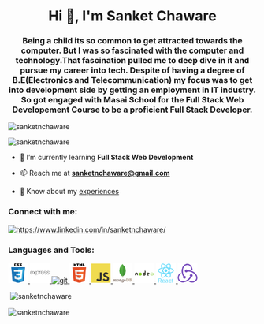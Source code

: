 <h1 align="center">Hi 👋, I'm Sanket Chaware</h1>
<h3 align="center">Being a child its so common to get attracted towards the computer. But I was so fascinated with the computer and technology.That fascination pulled me to deep dive in it and pursue my career into tech. Despite of having a degree of B.E(Electronics and Telecommunication) my focus was to get into development side by getting an employment in IT industry. So got engaged with Masai School for the Full Stack Web Developement Course to be a proficient Full Stack Developer.</h3>



<p align="left"> <img src="https://komarev.com/ghpvc/?username=sanketnchaware&label=Profile%20views&color=0e75b6&style=flat" alt="sanketnchaware" /> </p>
<p><img align="left" src="https://github-readme-stats.vercel.app/api/top-langs?username=sanketnchaware&show_icons=true&locale=en&layout=compact" alt="sanketnchaware" /></p>


<p align="left"> <a href="https://twitter.com/" target="blank"><img src="https://img.shields.io/twitter/follow/?logo=twitter&style=for-the-badge" alt="" /></a> </p>

- 🌱 I’m currently learning **Full Stack Web Development**

- 📫 Reach me at **sanketnchaware@gmail.com**

- 📄 Know about my  [experiences](https://drive.google.com/file/d/1t5ou8w4U2mOYImW-j2gDg7Z6Ok-1yuqZ/view?usp=sharing)

<h3 align="left">Connect with me:</h3>
<p align="left">
<a href="https://linkedin.com/in/https://www.linkedin.com/in/sanketnchaware/" target="blank"><img align="center" src="https://raw.githubusercontent.com/rahuldkjain/github-profile-readme-generator/master/src/images/icons/Social/linked-in-alt.svg" alt="https://www.linkedin.com/in/sanketnchaware/" height="30" width="40" /></a>
</p>

<h3 align="left">Languages and Tools:</h3>
<p align="left"> <a href="https://www.w3schools.com/css/" target="_blank" rel="noreferrer"> <img src="https://raw.githubusercontent.com/devicons/devicon/master/icons/css3/css3-original-wordmark.svg" alt="css3" width="40" height="40"/> </a> <a href="https://expressjs.com" target="_blank" rel="noreferrer"> <img src="https://raw.githubusercontent.com/devicons/devicon/master/icons/express/express-original-wordmark.svg" alt="express" width="40" height="40"/> </a> <a href="https://git-scm.com/" target="_blank" rel="noreferrer"> <img src="https://www.vectorlogo.zone/logos/git-scm/git-scm-icon.svg" alt="git" width="40" height="40"/> </a> <a href="https://www.w3.org/html/" target="_blank" rel="noreferrer"> <img src="https://raw.githubusercontent.com/devicons/devicon/master/icons/html5/html5-original-wordmark.svg" alt="html5" width="40" height="40"/> </a> <a href="https://developer.mozilla.org/en-US/docs/Web/JavaScript" target="_blank" rel="noreferrer"> <img src="https://raw.githubusercontent.com/devicons/devicon/master/icons/javascript/javascript-original.svg" alt="javascript" width="40" height="40"/> </a> <a href="https://www.mongodb.com/" target="_blank" rel="noreferrer"> <img src="https://raw.githubusercontent.com/devicons/devicon/master/icons/mongodb/mongodb-original-wordmark.svg" alt="mongodb" width="40" height="40"/> </a> <a href="https://nodejs.org" target="_blank" rel="noreferrer"> <img src="https://raw.githubusercontent.com/devicons/devicon/master/icons/nodejs/nodejs-original-wordmark.svg" alt="nodejs" width="40" height="40"/> </a> <a href="https://reactjs.org/" target="_blank" rel="noreferrer"> <img src="https://raw.githubusercontent.com/devicons/devicon/master/icons/react/react-original-wordmark.svg" alt="react" width="40" height="40"/> </a> <a href="https://redux.js.org" target="_blank" rel="noreferrer"> <img src="https://raw.githubusercontent.com/devicons/devicon/master/icons/redux/redux-original.svg" alt="redux" width="40" height="40"/> </a> </p>



<p>&nbsp;<img align="center" src="https://github-readme-stats.vercel.app/api?username=sanketnchaware&show_icons=true&locale=en" alt="sanketnchaware" /></p>

<p><img align="center" src="https://github-readme-streak-stats.herokuapp.com/?user=sanketnchaware&" alt="sanketnchaware" /></p>

